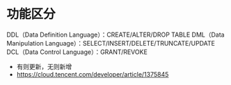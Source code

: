 # 功能区分
DDL（Data Definition Language）：CREATE/ALTER/DROP TABLE 
DML（Data Manipulation Language）：SELECT/INSERT/DELETE/TRUNCATE/UPDATE 
DCL（Data Control Language）：GRANT/REVOKE

- 有则更新，无则新增
- https://cloud.tencent.com/developer/article/1375845
